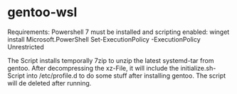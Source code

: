 # gentoo-wsl

Requirements:
Powershell 7 must be installed and scripting enabled:
winget install Microsoft.PowerShell
Set-ExecutionPolicy -ExecutionPolicy Unrestricted

The Script installs temporally 7zip to unzip the latest systemd-tar from gentoo.
After decompressing the xz-File, it will include the initialize.sh-Script into /etc/profile.d to do some stuff after installing gentoo.
The script will de deleted after running.


